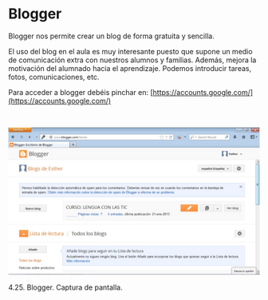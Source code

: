 
# Blogger

Blogger nos permite crear un blog de forma gratuita y sencilla.

El uso del blog en el aula es muy interesante puesto que supone un medio de comunicación extra con nuestros alumnos y familias. Además, mejora la motivación del alumnado hacia el aprendizaje. Podemos introducir tareas, fotos, comunicaciones, etc.

Para acceder a blogger debéis pinchar en: [https://accounts.google.com/](https://accounts.google.com/)

 


![](img/Blogger.jpg)

 4.25. Blogger. Captura de pantalla.

